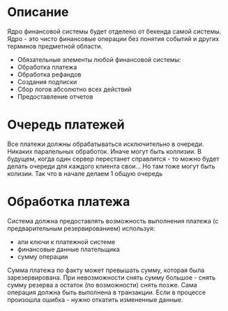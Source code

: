# Описание
Ядро финансовой системы будет отделено от бекенда самой системы.
Ядро - это чисто финансовые операции без понятия событий и других терминов предметной области.

- Обязательные элементы любой финансовой системы:
- Обработка платежа
- Обработка рефандов
- Создания подписки
- Сбор логов абсолютно всех действий
- Предоставление отчетов

# Очередь платежей
Все платежи должны обрабатываться исключительно в очереди.
Никаких паралельных обработок.
Иначе могут быть коллизии.
В будущем, когда один сервер перестанет справлятся - то можно будет делать очереди для каждого клиента свои... Но там тоже могут быть колизии.
Так что в начале делаем 1 общую очередь

# Обработка платежа
Система должна предоставлять возможность выполнения платежа (с предварительным резервированием) используя:
- апи ключи к платежной системе
- финансовые данные плательщика
- сумму операции

Сумма платежа по факту может превышать сумму, которая была зарезервирована. При невозможности снять сумму большое - снять сумму резерва а остаток (по возможности) снять позже.
Сама операция должна быть выполнена в транзакции. Если в процессе произошла ошибка - нужно откатить измененные данные.
